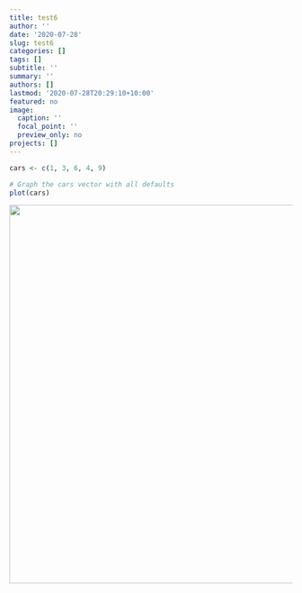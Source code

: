 ```yaml
---
title: test6
author: ''
date: '2020-07-28'
slug: test6
categories: []
tags: []
subtitle: ''
summary: ''
authors: []
lastmod: '2020-07-28T20:29:10+10:00'
featured: no
image:
  caption: ''
  focal_point: ''
  preview_only: no
projects: []
---
```


```r
cars <- c(1, 3, 6, 4, 9)

# Graph the cars vector with all defaults
plot(cars)
```

<img src="/post/2020-07-28-test6_files/figure-html/unnamed-chunk-1-1.png" width="672" />


